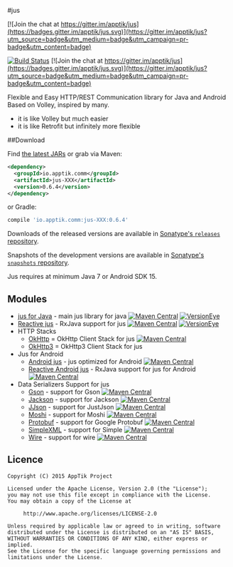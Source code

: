 #jus

[![Join the chat at https://gitter.im/apptik/jus](https://badges.gitter.im/apptik/jus.svg)](https://gitter.im/apptik/jus?utm_source=badge&utm_medium=badge&utm_campaign=pr-badge&utm_content=badge)

[![Build Status](https://travis-ci.org/apptik/jus.svg?branch=master)](https://travis-ci.org/apptik/jus)
[![Join the chat at https://gitter.im/apptik/jus](https://badges.gitter.im/apptik/jus.svg)](https://gitter.im/apptik/jus?utm_source=badge&utm_medium=badge&utm_campaign=pr-badge&utm_content=badge)

Flexible and Easy HTTP/REST Communication library for Java and Android
Based on Volley, inspired by many.

* it is like Volley but much easier
* it is like Retrofit but infinitely more flexible


##Download

Find [the latest JARs][mvn] or grab via Maven:
```xml
<dependency>
  <groupId>io.apptik.comm</groupId>
  <artifactId>jus-XXX</artifactId>
  <version>0.6.4</version>
</dependency>
```
or Gradle:
```groovy
compile 'io.apptik.comm:jus-XXX:0.6.4'
```

Downloads of the released versions are available in [Sonatype's `releases` repository][release].

Snapshots of the development versions are available in [Sonatype's `snapshots` repository][snap].

Jus requires at minimum Java 7 or Android SDK 15.


## Modules
* [jus for Java][jus-java] - main jus library for java
[![Maven Central](https://img.shields.io/maven-central/v/io.apptik.comm/jus-java.svg?style=flat)](https://maven-badges.herokuapp.com/maven-central/io.apptik.comm/jus-java)
[![VersionEye](https://www.versioneye.com/java/io.apptik.comm:jus-java/badge.svg)](https://www.versioneye.com/java/io.apptik.comm:jus-java)
* [Reactive jus][rx-jus] - RxJava support for jus
[![Maven Central](https://img.shields.io/maven-central/v/io.apptik.comm/rx-jus.svg?style=flat)](https://maven-badges.herokuapp.com/maven-central/io.apptik.comm/rx-jus)
[![VersionEye](https://www.versioneye.com/java/io.apptik.comm:rx-jus/badge.svg)](https://www.versioneye.com/java/io.apptik.comm:rx-jus)
* HTTP Stacks
    * [OkHttp][jus-okhttp] = OkHttp Client Stack for jus
    [![Maven Central](https://img.shields.io/maven-central/v/io.apptik.comm/jus-okhttp.svg?style=flat)](https://maven-badges.herokuapp.com/maven-central/io.apptik.comm/jus-okhttp)
    * [OkHttp3][jus-okhttp3] = OkHttp3 Client Stack for jus
* Jus for Android
    * [Android jus][jus-android] - jus optimized for Android
    [![Maven Central](https://img.shields.io/maven-central/v/io.apptik.comm/jus-android.svg?style=flat)](https://maven-badges.herokuapp.com/maven-central/io.apptik.comm/jus-android)
    * [Reactive Android jus][jus-android-rx] - RxJava support for jus for Android
    [![Maven Central](https://img.shields.io/maven-central/v/io.apptik.comm/jus-android-rx.svg?style=flat)](https://maven-badges.herokuapp.com/maven-central/io.apptik.comm/jus-android-rx)
* Data Serializers Support for jus
    * [Gson][jus-gson] - support for Gson
    [![Maven Central](https://img.shields.io/maven-central/v/io.apptik.comm/jus-gson.svg?style=flat)](https://maven-badges.herokuapp.com/maven-central/io.apptik.comm/jus-gson)
    * [Jackson][jus-jackson] - support for Jackson
    [![Maven Central](https://img.shields.io/maven-central/v/io.apptik.comm/jus-jackson.svg?style=flat)](https://maven-badges.herokuapp.com/maven-central/io.apptik.comm/jus-jackson)
    * [JJson][jus-jjson] - support for JustJson
    [![Maven Central](https://img.shields.io/maven-central/v/io.apptik.comm/jus-jjson.svg?style=flat)](https://maven-badges.herokuapp.com/maven-central/io.apptik.comm/jus-jjson)
    * [Moshi][jus-moshi] - support for Moshi
    [![Maven Central](https://img.shields.io/maven-central/v/io.apptik.comm/jus-moshi.svg?style=flat)](https://maven-badges.herokuapp.com/maven-central/io.apptik.comm/jus-moshi)
    * [Protobuf][jus-protobuf] - support for Google Protobuf
    [![Maven Central](https://img.shields.io/maven-central/v/io.apptik.comm/jus-protobuf.svg?style=flat)](https://maven-badges.herokuapp.com/maven-central/io.apptik.comm/jus-protobuf)
    * [SimpleXML][jus-simplexml] - support for Simple
    [![Maven Central](https://img.shields.io/maven-central/v/io.apptik.comm/jus-simplexml.svg?style=flat)](https://maven-badges.herokuapp.com/maven-central/io.apptik.comm/jus-simplexml)
    * [Wire][jus-wire] - support for wire
    [![Maven Central](https://img.shields.io/maven-central/v/io.apptik.comm/jus-wire.svg?style=flat)](https://maven-badges.herokuapp.com/maven-central/io.apptik.comm/jus-wire)

## Licence

    Copyright (C) 2015 AppTik Project

    Licensed under the Apache License, Version 2.0 (the "License");
    you may not use this file except in compliance with the License.
    You may obtain a copy of the License at

         http://www.apache.org/licenses/LICENSE-2.0

    Unless required by applicable law or agreed to in writing, software
    distributed under the License is distributed on an "AS IS" BASIS,
    WITHOUT WARRANTIES OR CONDITIONS OF ANY KIND, either express or implied.
    See the License for the specific language governing permissions and
    limitations under the License.

 [mvn]: http://search.maven.org/#search|ga|1|io.apptik.comm.jus
 [release]: https://oss.sonatype.org/content/repositories/releases/io/apptik/comm/
 [snap]: https://oss.sonatype.org/content/repositories/snapshots/io/apptik/comm/
 [jus-android]: https://github.com/apptik/jus/tree/master/android/jus-android
 [jus-android-rx]: https://github.com/apptik/jus/tree/master/android/jus-android-rx
 [jus-gson]: https://github.com/apptik/jus/tree/master/converter/jus-gson
 [jus-jackson]: https://github.com/apptik/jus/tree/master/converter/jus-jackson
 [jus-java]: https://github.com/apptik/jus/tree/master/jus-java
 [jus-jjson]: https://github.com/apptik/jus/tree/master/converter/jus-jjson
 [jus-moshi]: https://github.com/apptik/jus/tree/master/converter/jus-moshi
 [jus-protobuf]: https://github.com/apptik/jus/tree/master/converter/jus-protobuf
 [jus-simplexml]: https://github.com/apptik/jus/tree/master/converter/jus-simplexml
 [jus-wire]: https://github.com/apptik/jus/tree/master/converter/jus-wire
 [retro-jus]: https://github.com/apptik/jus/tree/master/retro-jus
 [rx-jus]: https://github.com/apptik/jus/tree/master/rx-jus
 [jus-okhttp]: https://github.com/apptik/jus/tree/master/stack/jus-okhttp
 [jus-okhttp3]: https://github.com/apptik/jus/tree/master/stack/jus-okhttp3
